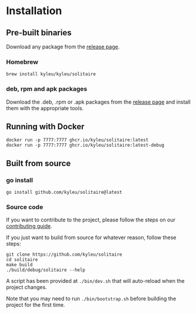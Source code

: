 <!--- Content managed by Project Forge, see [projectforge.md] for details. -->
# Installation

## Pre-built binaries
Download any package from the [release page](https://github.com/kyleu/solitaire/releases).

### Homebrew
```shell
brew install kyleu/kyleu/solitaire
```

### deb, rpm and apk packages
Download the .deb, .rpm or .apk packages from the [release page](https://github.com/kyleu/solitaire/releases) and install them with the appropriate tools.

## Running with Docker
```shell
docker run -p 7777:7777 ghcr.io/kyleu/solitaire:latest
docker run -p 7777:7777 ghcr.io/kyleu/solitaire:latest-debug
```

## Built from source

### go install
```shell
go install github.com/kyleu/solitaire@latest
```

### Source code

If you want to contribute to the project, please follow the steps on our [contributing guide](contributing).

If you just want to build from source for whatever reason, follow these steps:

```shell
git clone https://github.com/kyleu/solitaire
cd solitaire
make build
./build/debug/solitaire --help
```

A script has been provided at `./bin/dev.sh` that will auto-reload when the project changes.

Note that you may need to run `./bin/bootstrap.sh` before building the project for the first time.

